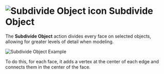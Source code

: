 # ![Subdivide Object icon](images/icons/Object_Subdivide.png) Subdivide Object

The __Subdivide Object__ action divides every face on selected objects, allowing for greater levels of detail when modeling.

![Subdivide Object Example](images/SubdivideObject_Example.png)

To do this, for each face, it adds a vertex at the center of each edge and connects them in the center of the face.

